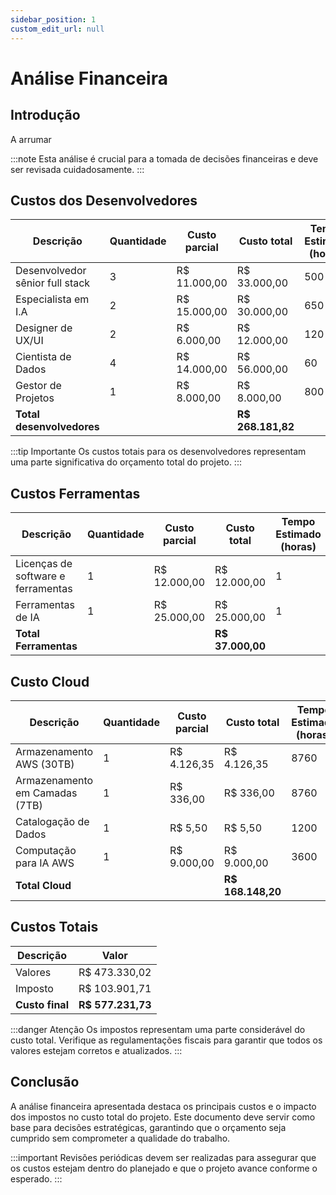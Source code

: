 ```yaml
---
sidebar_position: 1
custom_edit_url: null
---
```


# Análise Financeira

## Introdução

A arrumar

:::note
Esta análise é crucial para a tomada de decisões financeiras e deve ser revisada cuidadosamente.
:::

## Custos dos Desenvolvedores

| **Descrição**                    | **Quantidade** | **Custo parcial** | **Custo total** | **Tempo Estimado (horas)** |
|----------------------------------|----------------|-------------------|-----------------|---------------------------|
| Desenvolvedor sênior full stack  | 3              | R$ 11.000,00       | R$ 33.000,00    | 500                       |
| Especialista em I.A              | 2              | R$ 15.000,00       | R$ 30.000,00    | 650                       |
| Designer de UX/UI                | 2              | R$ 6.000,00        | R$ 12.000,00    | 120                       |
| Cientista de Dados               | 4              | R$ 14.000,00       | R$ 56.000,00    | 60                        |
| Gestor de Projetos               | 1              | R$ 8.000,00        | R$ 8.000,00     | 800                       |
| **Total desenvolvedores**        |                |                   | **R$ 268.181,82** |                           |

:::tip Importante
Os custos totais para os desenvolvedores representam uma parte significativa do orçamento total do projeto.
:::

## Custos Ferramentas

| **Descrição**                    | **Quantidade** | **Custo parcial** | **Custo total** | **Tempo Estimado (horas)** |
|----------------------------------|----------------|-------------------|-----------------|---------------------------|
| Licenças de software e ferramentas | 1            | R$ 12.000,00       | R$ 12.000,00    | 1                         |
| Ferramentas de IA                | 1              | R$ 25.000,00       | R$ 25.000,00    | 1                         |
| **Total Ferramentas**            |                |                   | **R$ 37.000,00** |                           |

## Custo Cloud

| **Descrição**                    | **Quantidade** | **Custo parcial** | **Custo total** | **Tempo Estimado (horas)** |
|----------------------------------|----------------|-------------------|-----------------|---------------------------|
| Armazenamento AWS (30TB)         | 1              | R$ 4.126,35        | R$ 4.126,35     | 8760                      |
| Armazenamento em Camadas (7TB)   | 1              | R$ 336,00          | R$ 336,00       | 8760                      |
| Catalogação de Dados             | 1              | R$ 5,50            | R$ 5,50         | 1200                      |
| Computação para IA AWS           | 1              | R$ 9.000,00        | R$ 9.000,00     | 3600                      |
| **Total Cloud**                  |                |                   | **R$ 168.148,20** |                           |

## Custos Totais

| **Descrição** | **Valor**          |
|---------------|--------------------|
| Valores       | R$ 473.330,02      |
| Imposto       | R$ 103.901,71      |
| **Custo final** | **R$ 577.231,73** |

:::danger Atenção
Os impostos representam uma parte considerável do custo total. Verifique as regulamentações fiscais para garantir que todos os valores estejam corretos e atualizados.
:::

## Conclusão

A análise financeira apresentada destaca os principais custos e o impacto dos impostos no custo total do projeto. Este documento deve servir como base para decisões estratégicas, garantindo que o orçamento seja cumprido sem comprometer a qualidade do trabalho.

:::important
Revisões periódicas devem ser realizadas para assegurar que os custos estejam dentro do planejado e que o projeto avance conforme o esperado.
:::
